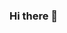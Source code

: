 ### Hi there 👋

<!--
**basavarajworld/basavarajworld** is a ✨ _special_ ✨ repository because its `README.md` (this file) appears on your GitHub profile.

Here are some ideas to get you started:

- 🔭 I’m currently working on ... java,c,c++,python etc
- 🌱 I’m currently learning ...c data structure
- 👯 I’m looking to collaborate on ...
- 🤔 I’m looking for help with ...
- 💬 Ask me about ...anything
- 📫 How to reach me: ...twitter
- 😄 Pronouns: ...
- ⚡ Fun fact: ...am believer
-->
